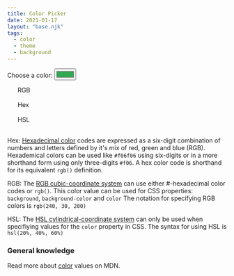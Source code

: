 ```yaml
---
title: Color Picker
date: 2021-01-17
layout: "base.njk"
tags:
  - color
  - theme
  - background
---
```


<div class="color-container">
  <div>
    <label class="color-label" for="colorPicker">Choose a color: </label>
    <input id="colorPicker" type="color" value="#32a852" name="colorPicker">
  </div>
  <div class="canvas"></div>
</div>

<ul class="colors">
  <div class="column">
    <label for="res1">RGB</label>
    <li id="res1"></li>
  </li>
  </div>
  <div class="column">
    <label for="res2">Hex</label>
    <li id="res2"></li>
  </div>
  <div class="column">
    <label for="res3">HSL</label>
    <li id="res3"></li>
  </div>
</ul>

Hex: [Hexadecimal color](https://en.wikipedia.org/wiki/Web_colors) codes are expressed as a six-digit combination of numbers and letters defined by it's mix of red, green and blue (RGB). Hexademical colors can be used like `#f06f06` using six-digits or in a more shorthand form using only three-digits `#f06`. A hex color code is shorthand for its equivalent `rgb()` definition. 

RGB: The [RGB cubic-coordinate system](https://en.wikipedia.org/wiki/RGB_color_model#Geometric_representation) can use either #-hexadecimal color codes or `rgb()`. This color value can be used for CSS properties: `background`, `background-color` and `color` The notation for specifying RGB colors is `rgb(240, 30, 200)`

HSL: The [HSL cylindrical-coordinate system](https://en.wikipedia.org/wiki/HSL_and_HSV) can only be used when specifiying values for the `color` property in CSS. The syntax for using HSL is `hsl(20%, 40%, 60%)`

<h3 id="general_knowledge">General knowledge</h3>

Read more about [color](https://developer.mozilla.org/en-US/docs/Web/CSS/color_value) values on MDN.